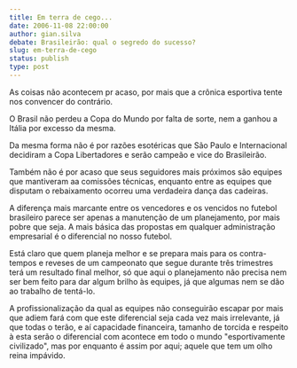```yaml
---
title: Em terra de cego...
date: 2006-11-08 22:00:00
author: gian.silva
debate: Brasileirão: qual o segredo do sucesso?
slug: em-terra-de-cego
status: publish 
type: post
---
```


As coisas não acontecem pr acaso, por mais que a crônica esportiva tente nos convencer do contrário.  

O Brasil não perdeu a Copa do Mundo por falta de sorte, nem a ganhou a Itália por excesso da mesma.  

Da mesma forma não é por razões esotéricas que São Paulo e Internacional decidiram a Copa Libertadores e serão campeão e vice do Brasileirão.  

Também não é por acaso que seus seguidores mais próximos são equipes que mantiveram aa comissões técnicas, enquanto entre as equipes que disputam o rebaixamento ocorreu uma verdadeira dança das cadeiras.  

A diferença mais marcante entre os vencedores e os vencidos no futebol brasileiro parece ser apenas a manutenção de um planejamento, por mais pobre que seja. A mais básica das propostas em qualquer administração empresarial é o diferencial no nosso futebol.  

Está claro que quem planeja melhor e se prepara mais para os contra-tempos e reveses de um campeonato que segue durante três trimestres terá um resultado final melhor, só que aqui o planejamento não precisa nem ser bem feito para dar algum brilho às equipes, já que algumas nem se dão ao trabalho de tentá-lo.  

A profissionalização da qual as equipes não conseguirão escapar por mais que adiem fará com que este diferencial seja cada vez mais irrelevante, já que todas o terão, e aí capacidade financeira, tamanho de torcida e respeito à esta serão o diferencial com acontece em todo o mundo "esportivamente civilizado", mas por enquanto é assim por aqui; aquele que tem um olho reina impávido.
